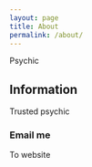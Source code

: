 ```yaml
---
layout: page
title: About
permalink: /about/
---
```


<amp-img width="600" height="600" layout="responsive" src="https://img.uqnq.my.if/uqnqblack.png"></amp-img>
Psychic
## Information
Trusted psychic
### Email me
To website


